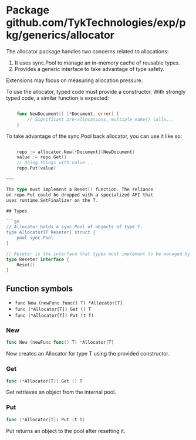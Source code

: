 # Package github.com/TykTechnologies/exp/pkg/generics/allocator

The allocator package handles two concerns related to allocations:

1. It uses sync.Pool to manage an in-memory cache of reusable types.
2. Provides a generic interface to take advantage of type safety.

Extensions may focus on measuring allocation pressure.

To use the allocator, typed code must provide a constructor.
With strongly typed code, a similar function is expected:

```go

	func NewDocument() (*Document, error) {
		// Significant pre-allocations, multiple make() calls...
	}

```

To take advantage of the sync.Pool back allocator, you can
use it like so:

```go

	repo := allocator.New[*Document](NewDocument)
	value := repo.Get()
	// doing things with value...
	repo.Put(value)

~~~

The type must implement a Reset() function. The reliance
on repo.Put could be dropped with a specialized API that
uses runtime.SetFinalizer on the T.

## Types

```go
// Allocator holds a sync.Pool of objects of type T.
type Allocator[T Reseter] struct {
	pool sync.Pool
}
```

```go
// Reseter is the interface that types must implement to be managed by Allocator.
type Reseter interface {
	Reset()
}
```

## Function symbols

- `func New (newFunc func() T) *Allocator[T]`
- `func (*Allocator[T]) Get () T`
- `func (*Allocator[T]) Put (t T)`

### New

```go
func New (newFunc func() T) *Allocator[T]
```

New creates an Allocator for type T using the provided constructor.

### Get

```go
func (*Allocator[T]) Get () T
```

Get retrieves an object from the internal pool.

### Put

```go
func (*Allocator[T]) Put (t T)
```

Put returns an object to the pool after resetting it.


